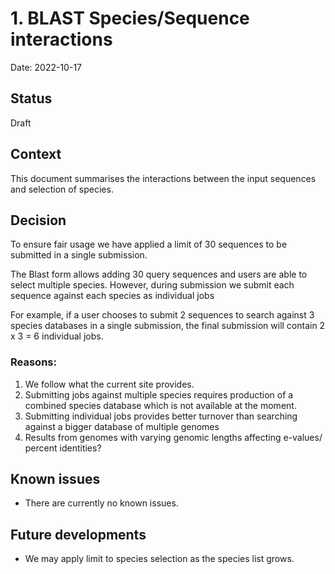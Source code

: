 # 1. BLAST Species/Sequence interactions

Date: 2022-10-17

## Status

Draft

## Context
This document summarises the interactions between the input sequences and selection of species.

## Decision

To ensure fair usage we have applied a limit of 30 sequences to be submitted in a single submission. 

The Blast form allows adding 30 query sequences and users are able to select multiple species. However, during submission we submit each sequence against each species as individual jobs

For example, if a user chooses to submit 2 sequences to search against 3 species databases in a single submission, the final submission will contain 2 x 3 = 6 individual jobs.

### Reasons:

1. We follow what the current site provides.
2. Submitting jobs against multiple species requires production of a combined species database which is not available at the moment.
3. Submitting individual jobs provides better turnover than searching against a bigger database of multiple genomes
4. Results from genomes with varying genomic lengths affecting e-values/ percent identities?

## Known issues

- There are currently no known issues.

## Future developments

- We may apply limit to species selection as the species list grows.